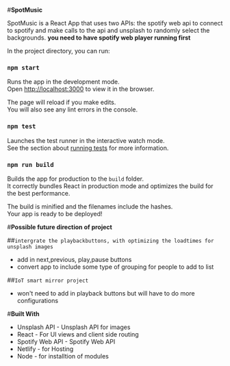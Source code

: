 #**SpotMusic** 


SpotMusic is a React App that uses two APIs: the spotify web api to connect to spotify and make calls to the api and unsplash to randomly select the backgrounds. 
**you need to have spotify web player running first**


In the project directory, you can run:

### `npm start`

Runs the app in the development mode.<br />
Open [http://localhost:3000](http://localhost:3000) to view it in the browser.

The page will reload if you make edits.<br />
You will also see any lint errors in the console.

### `npm test`

Launches the test runner in the interactive watch mode.<br />
See the section about [running tests](https://facebook.github.io/create-react-app/docs/running-tests) for more information.

### `npm run build`

Builds the app for production to the `build` folder.<br />
It correctly bundles React in production mode and optimizes the build for the best performance.

The build is minified and the filenames include the hashes.<br />
Your app is ready to be deployed!

#**Possible future direction of project**


##`intergrate the playbackbuttons, with optimizing the loadtimes for unsplash images` 
- add in next,previous, play,pause buttons
- convert app to include some type of grouping for people to add to list

##`IoT smart mirror project`
-  won't need to add in playback buttons but will have to do more configurations 
 
#**Built With**


- Unsplash API - Unsplash API for images
- React - For UI views and client side routing
- Spotify Web API - Spotify Web API
- Netlify - for Hosting 
- Node - for installtion of modules 
